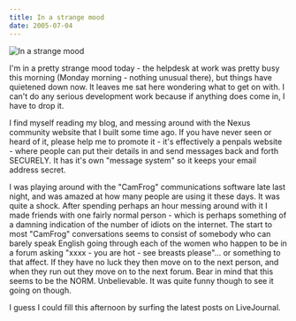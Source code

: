```yaml
---
title: In a strange mood
date: 2005-07-04
---
```


![In a strange mood](https://source.unsplash.com/jpkvklXwt98/1600x900)

I'm in a pretty strange mood today - the helpdesk at work was pretty busy this morning (Monday morning - nothing unusual there), but things have quietened down now. It leaves me sat here wondering what to get on with. I can't do any serious development work because if anything does come in, I have to drop it.

I find myself reading my blog, and messing around with the Nexus community website that I built some time ago. If you have never seen or heard of it, please help me to promote it - it's effectively a penpals website - where people can put their details in and send messages back and forth SECURELY. It has it's own "message system" so it keeps your email address secret.

I was playing around with the "CamFrog" communications software late last night, and was amazed at how many people are using it these days. It was quite a shock. After spending perhaps an hour messing around with it I made friends with one fairly normal person - which is perhaps something of a damning indication of the number of idiots on the internet. The start to most "CamFrog" conversations seems to consist of somebody who can barely speak English going through each of the women who happen to be in a forum asking "xxxx - you are hot - see breasts please"... or something to that affect. If they have no luck they then move on to the next person, and when they run out they move on to the next forum. Bear in mind that this seems to be the NORM. Unbelievable. It was quite funny though to see it going on though.

I guess I could fill this afternoon by surfing the latest posts on LiveJournal.